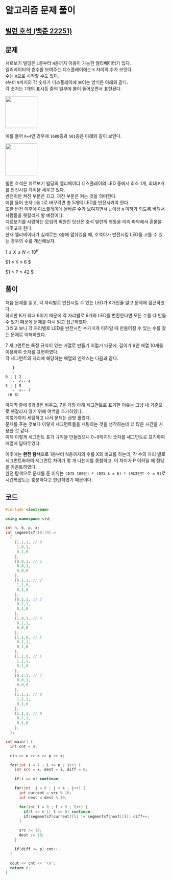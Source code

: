 # 알고리즘 문제 풀이

## [빌런 호석 (백준 22251)](https://www.acmicpc.net/problem/22251)

## 문제

치르보기 빌딩은 `1`층부터 `N`층까지 이용이 가능한 엘리베이터가 있다.<br/>
엘리베이터의 층수를 보여주는 디스플레이에는 `K` 자리의 수가 보인다.<br/>
수는 `0`으로 시작할 수도 있다.<br/>
`0`부터 `9`까지의 각 숫자가 디스플레이에 보이는 방식은 아래와 같다.<br/>
각 숫자는 `7`개의 표시등 중의 일부에 불이 들어오면서 표현된다.

<img src="https://upload.acmicpc.net/fcb7dfaf-672b-48c4-bb25-7adf16fe106e/-/preview/" height="100"></img>

예를 들어 `K=4`인 경우에 `1680`층과 `501`층은 아래와 같이 보인다.

<img src="https://upload.acmicpc.net/ad62e659-8aef-4284-bd13-47df4a4ccbca/-/preview/" height="100"></img>

빌런 호석은 치르보기 빌딩의 엘리베이터 디스플레이의 LED 중에서 최소 1개, 최대 `P`개를 반전시킬 계획을 세우고 있다.<br/>
반전이란 켜진 부분은 끄고, 꺼진 부분은 켜는 것을 의미한다.<br/>
예를 들어 숫자 `1`을 `2`로 바꾸려면 총 5개의 LED를 반전시켜야 한다.<br/>
또한 반전 이후에 디스플레이에 올바른 수가 보여지면서 `1` 이상 `N` 이하가 되도록 바꿔서 사람들을 헷갈리게 할 예정이다.<br/>
치르보기를 사랑하는 모임의 회원인 당신은 호석 빌런의 행동을 미리 파악해서 혼쭐을 내주고자 한다.<br/>
현재 엘리베이터가 실제로는 `X`층에 멈춰있을 때, 호석이가 반전시킬 LED를 고를 수 있는 경우의 수를 계산해보자.

$1 ≤ X ≤ N < 10^K$

$1 ≤ K ≤ 6 $

$1 ≤ P ≤ 42 $

## 풀이

처음 문제를 읽고, 각 자리별로 반전시킬 수 있는 LED가 K개인줄 알고 문제에 접근하였다.<br/>
하지만 K가 최대 6이기 때문에 각 자리별로 6개의 LED를 변환한다면 모든 수를 다 만들 수 있기 때문에 문제를 다시 읽고 접근하였다.<br/>
그러고 보니 각 자리별로 LED를 반전시킨 수가 K개 이하일 때 만들어질 수 있는 수를 찾는 문제로 이해하였다.

7 세그먼트는 특정 규칙이 있는 배열로 만들기 어렵기 때문에, 길이가 9인 배열 10개를 이용하여 숫자를 표현하였다. <br/>
각 세그먼트의 자리에 해당하는 배열의 인덱스는 다음과 같다.

```
   1
   -
0 | | 2
   -  <-- 4
3 | | 5
   -  <-- 7
 (6 8)
```

마지막 줄에 6과 8은 비우고, 7을 가장 아래 세그먼트로 표기한 이유는 그냥 내 기준으로 헷갈리지 않기 위해 여백을 추가하였다.<br/>
이렇게까지 세팅하고 나서 문제는 금방 풀렸다.<br/>
문제를 푸는 것보다 이렇게 세그먼트들을 세팅하는 것을 생각하는데 더 많은 시간을 사용한 것 같다.<br/>
이제 이렇게 세그먼트 표기 규칙을 만들었으니 0~9까지의 숫자를 세그먼트로 표기하여 배열에 담아두었다.

이후에는 **완전 탐색**으로 1층부터 N층까지의 수를 X와 비교를 하는데, 각 수의 자리 별로 세그먼트화하여 세그먼트 차이가 몇 개 나는지를 종합하고, 이 차이가 P 이하일 때 정답을 카운트하였다.<br/>
완전 탐색으로 문제를 푼 이유는 `(최대 100만) * (최대 k = 6) * (세그먼트 수 = 9)`로 시간복잡도는 충분하다고 판단하였기 때문이다.

## 코드

```cpp
#include <iostream>

using namespace std;

int n, k, p, x;
int segments7[10][9] =
  {
    {1,1,1, // 0
     1,0,1,
     0,1,0
    },
    {0,0,1, // 1
     0,0,1,
     0,0,0
    },
    {0,1,1, // 2
     1,1,0,
     0,1,0
    },
    {0,1,1, // 3
     0,1,1,
     0,1,0
    },
    {1,0,1, // 4
     0,1,1,
     0,0,0
    },
    {1,1,0, // 5
     0,1,1,
     0,1,0
    },
    {1,1,0, // 6
     1,1,1,
     0,1,0
    },
    {0,1,1, // 7
     0,0,1,
     0,0,0
    },
    {1,1,1, // 8
     1,1,1,
     0,1,0
    },
    {1,1,1, // 9
     0,1,1,
     0,1,0
    },
  };

int main() {
  int cnt = 0;

  cin >> n >> k >> p >> x;

  for(int i = 1 ; i <= n ; i++) {
    int src = x, dest = i, diff = 0;

    if(i == x) continue;

    for(int  j = 0 ; j < k ; j++) {
      int current = src % 10;
      int next = dest % 10;

      for(int l = 0 ; l < 9 ; l++) {
        if(l == 6 || l == 8) continue;
        if(segments7[current][l] != segments7[next][l]) diff++;
      }

      src /= 10;
      dest /= 10;
    }

    if(diff <= p) cnt++;
  }

  cout << cnt << '\n';
  return 0;
}
```
